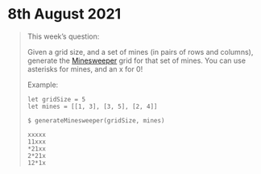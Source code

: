 # 8th August 2021

> This week’s question:
>
> Given a grid size, and a set of mines (in pairs of rows and columns), generate the [Minesweeper](https://en.wikipedia.org/wiki/Minesweeper_(video_game)) grid for that set of mines. You can use asterisks for mines, and an x for 0!
>
>Example:
> ```shell
> let gridSize = 5
> let mines = [[1, 3], [3, 5], [2, 4]]
> 
> $ generateMinesweeper(gridSize, mines)
> 
> xxxxx
> 11xxx
> *21xx
> 2*21x
> 12*1x
> ```
